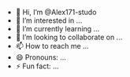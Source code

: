 - 👋 Hi, I’m @Alex171-studo
- 👀 I’m interested in ...
- 🌱 I’m currently learning ...
- 💞️ I’m looking to collaborate on ...
- 📫 How to reach me ...
- 😄 Pronouns: ...
- ⚡ Fun fact: ...

<!---
Alex171-studo/Alex171-studo is a ✨ special ✨ repository because its `README.md` (this file) appears on your GitHub profile.
You can click the Preview link to take a look at your changes.
--->

